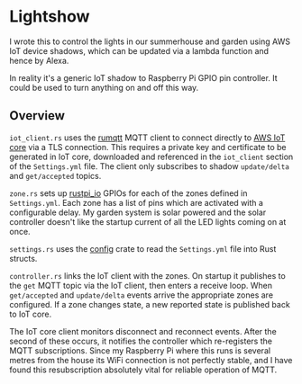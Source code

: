 # Lightshow

I wrote this to control the lights in our summerhouse and garden
using AWS IoT device shadows, which can be updated via a lambda
function and hence by Alexa.

In reality it's a generic IoT shadow to Raspberry Pi GPIO pin
controller. It could be used to turn anything on and off this way.

## Overview

`iot_client.rs` uses the [rumqtt](https://docs.rs/rumqtt/0.31.0/rumqtt/) MQTT client to connect directly to [AWS IoT core](https://docs.aws.amazon.com/iot/index.html) via a TLS connection. This requires a private key and certificate to be generated in IoT core, downloaded and referenced in the `iot_client` section of the `Settings.yml` file. The client only subscribes to shadow `update/delta` and `get/accepted` topics. 

`zone.rs` sets up [rustpi_io](https://skasselbard.github.io/rustpiIO/doc/rustpi_io/index.html) GPIOs for each of the zones defined in `Settings.yml`. Each zone has a list of pins which are activated with a configurable delay. My garden system is solar powered and the solar controller doesn't like the startup current of all the LED lights coming on at once.

`settings.rs` uses the [config](https://docs.rs/config/0.10.1/config/) crate to read the `Settings.yml` file into Rust structs.

`controller.rs` links the IoT client with the zones. On startup it publishes to the `get` MQTT topic via the IoT client, then enters a receive loop. When `get/accepted` and `update/delta` events arrive the appropriate zones are configured. If a zone changes state, a new reported state is published back to IoT core.

The IoT core client monitors disconnect and reconnect events. After the second of these occurs, it notifies the controller which re-registers the MQTT subscriptions. Since my Raspberry Pi where this runs is several metres from the house its WiFi connection is not perfectly stable, and I have found this resubscription absolutely vital for reliable operation of MQTT.
